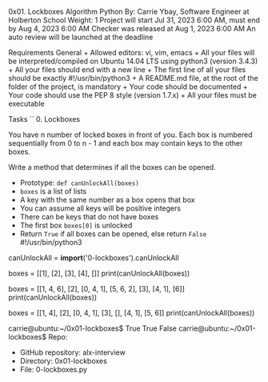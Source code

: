 0x01. Lockboxes
Algorithm Python By: Carrie Ybay, Software Engineer at Holberton School Weight: 1 Project will start Jul 31, 2023 6:00 AM, must end by Aug 4, 2023 6:00 AM Checker was released at Aug 1, 2023 6:00 AM An auto review will be launched at the deadline

Requirements
General + Allowed editors: vi, vim, emacs + All your files will be interpreted/compiled on Ubuntu 14.04 LTS using python3 (version 3.4.3) + All your files should end with a new line + The first line of all your files should be exactly #!/usr/bin/python3 + A README.md file, at the root of the folder of the project, is mandatory + Your code should be documented + Your code should use the PEP 8 style (version 1.7.x) + All your files must be executable

Tasks ``
0. Lockboxes

You have n number of locked boxes in front of you. Each box is numbered sequentially from 0 to n - 1 and each box may contain keys to the other boxes.

Write a method that determines if all the boxes can be opened.

+ Prototype: `def canUnlockAll(boxes)`
+ `boxes` is a list of lists
+ A key with the same number as a box opens that box
+ You can assume all keys will be positive integers
+ There can be keys that do not have boxes
+ The first box `boxes[0]` is unlocked
+ Return `True` if all boxes can be opened, else return `False`
#!/usr/bin/python3

canUnlockAll = __import__('0-lockboxes').canUnlockAll

boxes = [[1], [2], [3], [4], []]
print(canUnlockAll(boxes))

boxes = [[1, 4, 6], [2], [0, 4, 1], [5, 6, 2], [3], [4, 1], [6]]
print(canUnlockAll(boxes))

boxes = [[1, 4], [2], [0, 4, 1], [3], [], [4, 1], [5, 6]]
print(canUnlockAll(boxes))

carrie@ubuntu:~/0x01-lockboxes$
True
True
False
carrie@ubuntu:~/0x01-lockboxes$
Repo:

+ GitHub repository: alx-interview
+ Directory: 0x01-lockboxes
+ File: 0-lockboxes.py
